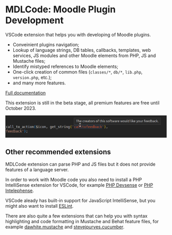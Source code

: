 # MDLCode: Moodle Plugin Development

VSCode extension that helps you with developing of Moodle plugins.

- Conveinient plugins navigation;
- Lookup of language strings, DB tables, callbacks, templates, web services, JS modules and other Moodle elements from PHP, JS and Mustache files;
- Identify mistyped references to Moodle elements;
- One-click creation of common files (`classes/*`, `db/*`, `lib.php`, `version.php`, etc.);
- and many more features.

[Full documentation](https://github.com/lmscloud-io/mdlcode-docs/blob/main/docs/index.md)

This extension is still in the beta stage, all premium features are free until October 2023.

<img src="https://raw.githubusercontent.com/lmscloud-io/mdlcode-docs/main/docs/media/strings/strings2.png">

## Other recommended extensions

MDLCode extension can parse PHP and JS files but it does not provide features of a language server.

In order to work with Moodle code you also need to install a PHP IntelliSense extension for VSCode,
for example [PHP Devsense](https://marketplace.visualstudio.com/items?itemName=DEVSENSE.phptools-vscode)
or [PHP Intelephense](https://marketplace.visualstudio.com/items?itemName=bmewburn.vscode-intelephense-client).

VSCode aleady has built-in support for JavaScript IntelliSense, but you might also want to install [ESLint](https://marketplace.visualstudio.com/items?itemName=dbaeumer.vscode-eslint).

There are also quite a few extensions that can help you with syntax highlighting and code formatting in Mustache and Behat feature files, for example
[dawhite.mustache](https://marketplace.visualstudio.com/items?itemName=dawhite.mustache) and
[stevejpurves.cucumber](https://marketplace.visualstudio.com/items?itemName=stevejpurves.cucumber).
